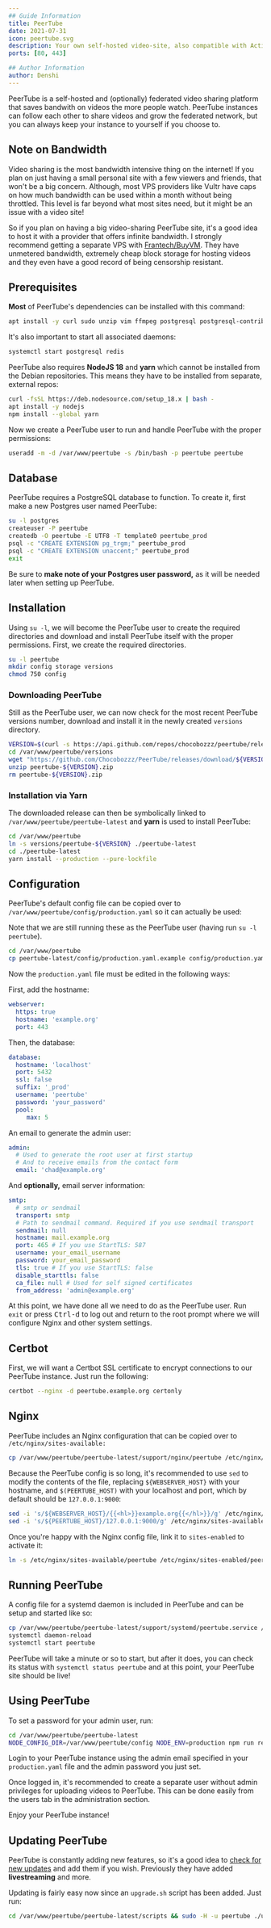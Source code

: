 ```yaml
---
## Guide Information
title: PeerTube
date: 2021-07-31
icon: peertube.svg
description: Your own self-hosted video-site, also compatible with Activity Pub.
ports: [80, 443]

## Author Information
author: Denshi
---
```


PeerTube is a self-hosted and (optionally) federated video sharing platform that saves bandwith on videos the more people watch. PeerTube instances can follow each other to share videos and grow the federated network, but you can always keep your instance to yourself if you choose to.

## Note on Bandwidth

Video sharing is the most bandwidth intensive thing on the internet! If you plan on just having a small personal site with a few viewers and friends, that won't be a big concern. Although, most VPS providers like Vultr have caps on how much bandwidth can be used within a month without being throttled. This level is far beyond what most sites need, but it might be an issue with a video site!

So if you plan on having a big video-sharing PeerTube site, it's a good idea to host it with a provider that offers infinite bandwidth. I strongly recommend getting a separate VPS with [Frantech/BuyVM](https://my.frantech.ca/aff.php?aff=5377). They have unmetered bandwidth, extremely cheap block storage for hosting videos and they even have a good record of being censorship resistant.

## Prerequisites

**Most** of PeerTube\'s dependencies can be installed with this command:

```sh
apt install -y curl sudo unzip vim ffmpeg postgresql postgresql-contrib g++ make redis-server git python-dev cron wget
```

It\'s also important to start all associated daemons:

```sh
systemctl start postgresql redis
```

PeerTube also requires **NodeJS 18** and **yarn** which cannot be installed from the Debian repositories. This means they have to be installed from separate, external repos:

```sh
curl -fsSL https://deb.nodesource.com/setup_18.x | bash -
apt install -y nodejs
npm install --global yarn
```

Now we create a PeerTube user to run and handle PeerTube with the proper permissions:

```sh
useradd -m -d /var/www/peertube -s /bin/bash -p peertube peertube
```

## Database

PeerTube requires a PostgreSQL database to function. To create it, first make a new Postgres user named PeerTube:

```bash
su -l postgres
createuser -P peertube
createdb -O peertube -E UTF8 -T template0 peertube_prod
psql -c "CREATE EXTENSION pg_trgm;" peertube_prod
psql -c "CREATE EXTENSION unaccent;" peertube_prod
exit
```

Be sure to **make note of your Postgres user password,** as it will be needed later when setting up PeerTube.

## Installation

Using `su -l`, we will become the PeerTube user to create the required directories and download and install PeerTube itself with the proper permissions. First, we create the required directories.

```sh
su -l peertube
mkdir config storage versions
chmod 750 config
```

### Downloading PeerTube

Still as the PeerTube user, we can now check for the most recent PeerTube versions number, download and install it in the newly created `versions` directory.

```bash
VERSION=$(curl -s https://api.github.com/repos/chocobozzz/peertube/releases/latest | grep tag_name | cut -d '"' -f 4)
cd /var/www/peertube/versions
wget "https://github.com/Chocobozzz/PeerTube/releases/download/${VERSION}/peertube-${VERSION}.zip"
unzip peertube-${VERSION}.zip
rm peertube-${VERSION}.zip
```

### Installation via Yarn

The downloaded release can then be symbolically linked to `/var/www/peertube/peertube-latest` and **yarn** is used to install PeerTube:

```sh
cd /var/www/peertube
ln -s versions/peertube-${VERSION} ./peertube-latest
cd ./peertube-latest
yarn install --production --pure-lockfile
```

## Configuration

PeerTube\'s default config file can be copied over to `/var/www/peertube/config/production.yaml` so it can actually be used:

Note that we are still running these as the PeerTube user (having run `su -l peertube`).

```sh
cd /var/www/peertube
cp peertube-latest/config/production.yaml.example config/production.yaml
```

Now the `production.yaml` file must be edited in the following ways:

First, add the hostname:

```yaml
webserver:
  https: true
  hostname: 'example.org'
  port: 443
```

Then, the database:

```yaml
database:
  hostname: 'localhost'
  port: 5432
  ssl: false
  suffix: '_prod'
  username: 'peertube'
  password: 'your_password'
  pool:
     max: 5
```

An email to generate the admin user:

```yaml
admin:
  # Used to generate the root user at first startup
  # And to receive emails from the contact form
  email: 'chad@example.org'
```

And **optionally,** email server information:

```yaml
smtp:
  # smtp or sendmail
  transport: smtp
  # Path to sendmail command. Required if you use sendmail transport
  sendmail: null
  hostname: mail.example.org
  port: 465 # If you use StartTLS: 587
  username: your_email_username
  password: your_email_password
  tls: true # If you use StartTLS: false
  disable_starttls: false
  ca_file: null # Used for self signed certificates
  from_address: 'admin@example.org'
```

At this point, we have done all we need to do as the PeerTube user. Run `exit` or press <kbd>Ctrl-d</kbd> to log out and return to the root prompt where we will configure Nginx and other system settings.

## Certbot

First, we will want a Certbot SSL certificate to encrypt connections to our PeerTube instance. Just run the following:

```sh
certbot --nginx -d peertube.example.org certonly
```

## Nginx

PeerTube includes an Nginx configuration that can be copied over to `/etc/nginx/sites-available:`

```sh
cp /var/www/peertube/peertube-latest/support/nginx/peertube /etc/nginx/sites-available/peertube
```

Because the PeerTube config is so long, it's recommended to use `sed` to modify the contents of the file, replacing `${WEBSERVER_HOST}` with your hostname, and `$(PEERTUBE_HOST)` with your localhost and port, which by default should be `127.0.0.1:9000`:

```sh
sed -i 's/${WEBSERVER_HOST}/{{<hl>}}example.org{{</hl>}}/g' /etc/nginx/sites-available/peertube
sed -i 's/${PEERTUBE_HOST}/127.0.0.1:9000/g' /etc/nginx/sites-available/peertube
```

Once you\'re happy with the Nginx config file, link it to `sites-enabled` to activate it:

```sh
ln -s /etc/nginx/sites-available/peertube /etc/nginx/sites-enabled/peertube
```

## Running PeerTube

A config file for a systemd daemon is included in PeerTube and can be setup and started like so:

```sh
cp /var/www/peertube/peertube-latest/support/systemd/peertube.service /etc/systemd/system/
systemctl daemon-reload
systemctl start peertube
```

PeerTube will take a minute or so to start, but after it does, you can check its status with `systemctl status peertube` and at this point, your PeerTube site should be live!

## Using PeerTube

To set a password for your admin user, run:

```sh
cd /var/www/peertube/peertube-latest
NODE_CONFIG_DIR=/var/www/peertube/config NODE_ENV=production npm run reset-password -- -u root
```

Login to your PeerTube instance using the admin email specified in your `production.yaml` file and the admin password you just set.


Once logged in, it's recommended to create a separate user without admin privileges for uploading videos to PeerTube. This can be done easily from the users tab in the administration section.

Enjoy your PeerTube instance!

## Updating PeerTube

PeerTube is constantly adding new features, so it's a good idea to [check for new updates](https://github.com/Chocobozzz/PeerTube/blob/develop/CHANGELOG.md) and add them if you wish. Previously they have added **livestreaming** and more.

Updating is fairly easy now since an `upgrade.sh` script has been added. Just run:

```sh
cd /var/www/peertube/peertube-latest/scripts && sudo -H -u peertube ./upgrade.sh
```
